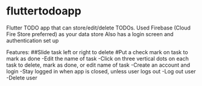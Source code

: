 # fluttertodoapp
Flutter TODO app that can store/edit/delete TODOs.
Used Firebase (Cloud Fire Store preferred) as your data store
Also has a login screen and authentication set up

Features:
##Slide task left or right to delete
#Put a check mark on task to mark as done
-Edit the name of task
-Click on three vertical dots on each task to delete, mark as done, or edit name of task
-Create an account and login
-Stay logged in when app is closed, unless user logs out
-Log out user
-Delete user
